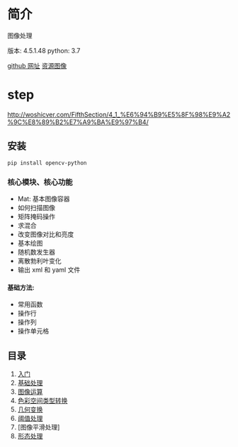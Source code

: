 # 简介 

图像处理

版本: 4.5.1.48
python: 3.7

[github 网址](:https://github.com/opencv/opencv)
[资源图像](http://www.broadview.com.cn/book/5745)


# step

http://woshicver.com/FifthSection/4_1_%E6%94%B9%E5%8F%98%E9%A2%9C%E8%89%B2%E7%A9%BA%E9%97%B4/


## 安装

```shell
pip install opencv-python
```

### 核心模块、核心功能

- Mat: 基本图像容器
- 如何扫描图像
- 矩阵掩码操作
- 求混合
- 改变图像对比和亮度
- 基本绘图
- 随机数发生器
- 离散勃利叶变化
- 输出 xml 和  yaml 文件



#### 基础方法:

- 常用函数
- 操作行
- 操作列
- 操作单元格
    

## 目录

1. [入门](introduction/README.md)
2. [基础处理](introduction/README.md)
3. [图像运算](introduction/ImageOperation.md)
4. [色彩空间类型转换](introduction/ColorAndSpace.md)
5. [几何变换](introduction/GeometricTran.md)
6. [阈值处理](introduction/Threshold.md)
7. [图像平滑处理]
8. [形态处理](introduction/)